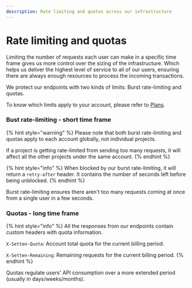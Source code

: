 ```yaml
---
description: Rate limiting and quotas across our infrastructure
---
```


# Rate limiting and quotas

Limiting the number of requests each user can make in a specific time frame gives us more control over the sizing of the infrastructure. Which helps us deliver the highest level of service to all of our users, ensuring there are always enough resources to process the incoming transactions.

We protect our endpoints with two kinds of limits: Burst rate-limiting and quotas.

To know which limits apply to your account, please refer to [Plans](plans.md).

### Bust rate-limiting - short time frame

{% hint style="warning" %}
Please note that both burst rate-limiting and quotas apply to each account globally, not individual projects.

If a project is getting rate-limited from sending too many requests, it will affect all the other projects under the same account.
{% endhint %}

{% hint style="info" %}
When blocked by our burst rate-limiting, it will return a `retry-after` header. It contains the number of seconds left before being unblocked.
{% endhint %}

Burst rate-limiting ensures there aren't too many requests coming at once from a single user in a few seconds.

### Quotas - long time frame

{% hint style="info" %}
All the responses from our endpoints contain custom headers with quota information.

`X-Setten-Quota`: Account total quota for the current billing period.

`X-Setten-Remaining`: Remaining requests for the current billing period.
{% endhint %}

Quotas regulate users' API consumption over a more extended period (usually in days/weeks/months).
